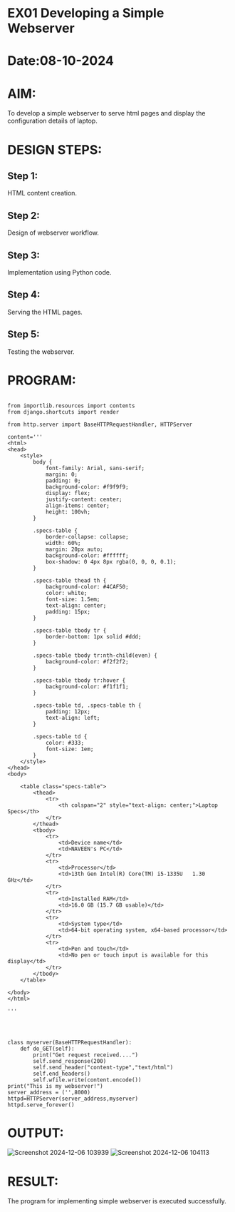 # EX01 Developing a Simple Webserver

# Date:08-10-2024
# AIM:
To develop a simple webserver to serve html pages and display the configuration details of laptop.

# DESIGN STEPS:
## Step 1:
HTML content creation.

## Step 2:
Design of webserver workflow.

## Step 3:
Implementation using Python code.

## Step 4:
Serving the HTML pages.

## Step 5:
Testing the webserver.

# PROGRAM:

~~~

from importlib.resources import contents
from django.shortcuts import render

from http.server import BaseHTTPRequestHandler, HTTPServer

content='''
<html>
<head>
    <style>
        body {
            font-family: Arial, sans-serif;
            margin: 0;
            padding: 0;
            background-color: #f9f9f9;
            display: flex;
            justify-content: center;
            align-items: center;
            height: 100vh;
        }

        .specs-table {
            border-collapse: collapse;
            width: 60%;
            margin: 20px auto;
            background-color: #ffffff;
            box-shadow: 0 4px 8px rgba(0, 0, 0, 0.1);
        }

        .specs-table thead th {
            background-color: #4CAF50;
            color: white;
            font-size: 1.5em;
            text-align: center;
            padding: 15px;
        }

        .specs-table tbody tr {
            border-bottom: 1px solid #ddd;
        }

        .specs-table tbody tr:nth-child(even) {
            background-color: #f2f2f2;
        }

        .specs-table tbody tr:hover {
            background-color: #f1f1f1;
        }

        .specs-table td, .specs-table th {
            padding: 12px;
            text-align: left;
        }

        .specs-table td {
            color: #333;
            font-size: 1em;
        }
    </style>
</head>
<body>

    <table class="specs-table">
        <thead>
            <tr>
                <th colspan="2" style="text-align: center;">Laptop Specs</th>
            </tr>
        </thead>
        <tbody>
            <tr>
                <td>Device name</td>
                <td>NAVEEN's PC</td>
            </tr>
            <tr>
                <td>Processor</td>
                <td>13th Gen Intel(R) Core(TM) i5-1335U   1.30 GHz</td>
            </tr>
            <tr>
                <td>Installed RAM</td>
                <td>16.0 GB (15.7 GB usable)</td>
            </tr>
            <tr>
                <td>System type</td>
                <td>64-bit operating system, x64-based processor</td>
            </tr>
            <tr>
                <td>Pen and touch</td>
                <td>No pen or touch input is available for this display</td>
            </tr>
        </tbody>
    </table>

</body>
</html>

'''




class myserver(BaseHTTPRequestHandler):
    def do_GET(self):
        print("Get request received....")
        self.send_response(200)
        self.send_header("content-type","text/html")
        self.end_headers()
        self.wfile.write(content.encode()) 
print("This is my webserver!")
server_address = ('',8000)
httpd=HTTPServer(server_address,myserver)
httpd.serve_forever()
~~~
# OUTPUT:

![Screenshot 2024-12-06 103939](https://github.com/user-attachments/assets/aee15c98-76fc-4fb5-91eb-aa63a337729a)
![Screenshot 2024-12-06 104113](https://github.com/user-attachments/assets/621fec04-3a8a-4912-a28d-f7fe41fa30f9)


# RESULT:
The program for implementing simple webserver is executed successfully.
